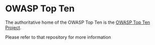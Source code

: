 OWASP Top Ten
=============

The authoritative home of the OWASP Top Ten is the [OWASP Top Ten Project](https://owasp.org/www-project-top-ten/).

Please refer to that repository for more information
